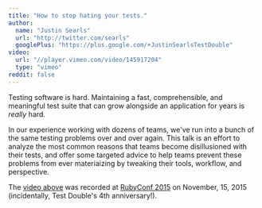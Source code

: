 ```yaml
---
title: "How to stop hating your tests."
author:
  name: "Justin Searls"
  url: "http://twitter.com/searls"
  googlePlus: "https://plus.google.com/+JustinSearlsTestDouble"
video:
  url: "//player.vimeo.com/video/145917204"
  type: "vimeo"
reddit: false
---
```


Testing software is hard. Maintaining a fast, comprehensible, and meaningful test
suite that can grow alongside an application for years is *really* hard.

In our experience working with dozens of teams, we've run into a bunch of the
same testing problems over and over again. This talk is an effort to analyze the
most common reasons that teams become disillusioned with their tests, and offer
some targeted advice to help teams prevent these problems from ever
materiaizing by tweaking their tools, workflow, and perspective.

The [video above](https://www.youtube.com/watch?v=a6gel0eVeNw) was recorded at
[RubyConf 2015](http://rubyconf.org) on November, 15, 2015 (incidentally, Test
Double's 4th anniversary!).
